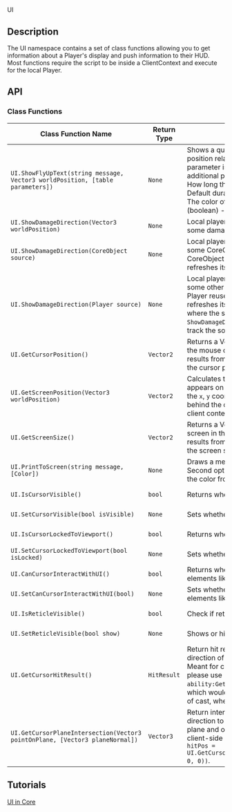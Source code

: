 # 

UI

## Description

The UI namespace contains a set of class functions allowing you to get information about a Player's display and push information to their HUD. Most functions require the script to be inside a ClientContext and execute for the local Player.

## API

### Class Functions 

| Class Function Name | Return Type | Description | Tags |
| -------------- | ----------- | ----------- | ---- |
| `UI.ShowFlyUpText(string message, Vector3 worldPosition, [table parameters])` | `None` | Shows a quick text on screen that tracks its position relative to a world position. The last parameter is an optional table containing additional parameters: duration (Number) - How long the text should remain on the screen. Default duration is 0.5 seconds; color (Color) - The color of the Text. Default is white; isBig (boolean) - When true, larger text is used. | Client-Only |
| `UI.ShowDamageDirection(Vector3 worldPosition)` | `None` | Local player sees an arrow pointing towards some damage source. Lasts for 5 seconds. | Client-Only |
| `UI.ShowDamageDirection(CoreObject source)` | `None` | Local player sees an arrow pointing towards some CoreObject. Multiple calls with the same CoreObject reuse the same UI indicator, but refreshes its duration. | Client-Only |
| `UI.ShowDamageDirection(Player source)` | `None` | Local player sees an arrow pointing towards some other Player. Multiple calls with the same Player reuse the same UI indicator, but refreshes its duration. The arrow points to where the source was at the moment `ShowDamageDirection` is called and does not track the source Player's movements. | Client-Only |
| `UI.GetCursorPosition()` | `Vector2` | Returns a Vector2 with the `x`, `y` coordinates of the mouse cursor on the screen. Only gives results from a client context. May return `nil` if the cursor position cannot be determined. | None |
| `UI.GetScreenPosition(Vector3 worldPosition)` | `Vector2` | Calculates the location that worldPosition appears on the screen. Returns a Vector2 with the `x`, `y` coordinates, or `nil` if worldPosition is behind the camera. Only gives results from a client context. | None |
| `UI.GetScreenSize()` | `Vector2` | Returns a Vector2 with the size of the Player's screen in the `x`, `y` coordinates. Only gives results from a client context. May return `nil` if the screen size cannot be determined. | None |
| `UI.PrintToScreen(string message, [Color])` | `None` | Draws a message on the corner of the screen. Second optional Color parameter can change the color from the default white. | Client-Only |
| `UI.IsCursorVisible()` | `bool` | Returns whether the cursor is visible. | Client-Only |
| `UI.SetCursorVisible(bool isVisible)` | `None` | Sets whether the cursor is visible. | Client-Only |
| `UI.IsCursorLockedToViewport()` | `bool` | Returns whether to lock cursor in viewport. | Client-Only |
| `UI.SetCursorLockedToViewport(bool isLocked)` | `None` | Sets whether to lock cursor in viewport. | Client-Only |
| `UI.CanCursorInteractWithUI()` | `bool` | Returns whether the cursor can interact with UI elements like buttons. | Client-Only |
| `UI.SetCanCursorInteractWithUI(bool)` | `None` | Sets whether the cursor can interact with UI elements like buttons. | Client-Only |
| `UI.IsReticleVisible()` | `bool` | Check if reticle is visible. | Client-Only |
| `UI.SetReticleVisible(bool show)` | `None` | Shows or hides the reticle for the Player. | Client-Only |
| `UI.GetCursorHitResult()` | `HitResult` | Return hit result from local client's view in direction of the Projected cursor position. Meant for client-side use only, for Ability cast, please use `ability:GetTargetData():GetHitPosition()`, which would contain cursor hit position at time of cast, when in top-down camera mode. | Client-Only |
| `UI.GetCursorPlaneIntersection(Vector3 pointOnPlane, [Vector3 planeNormal])` | `Vector3` | Return intersection from local client's camera direction to given plane, specified by point on plane and optionally its normal. Meant for client-side use only. Example usage: `local hitPos = UI.GetCursorPlaneIntersection(Vector3.New(0, 0, 0))`. | Client-Only |

## Tutorials 

[UI in Core](../tutorials/ui_reference.md)
